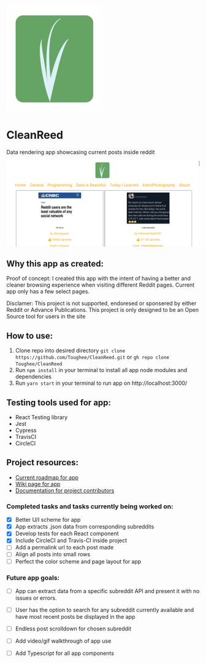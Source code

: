 ![App logo](./src/img/CleanReed.svg)

# CleanReed

Data rendering app showcasing current posts inside reddit

![Splash page](./public/img/CleanReedsplashpage.png)

## Why this app as created: 

Proof of concept: I created this app with the intent of having a better and cleaner browsing experience when visiting different Reddit pages. Current app only has a few select pages.

Disclamer: This project is not supported, endoresed or sponsered by either Reddit or Advance Publications. This project is only designed to be an Open Source tool for users in the site

## How to use:

1. Clone repo into desired directory ```git clone https://github.com/Toughee/CleanReed.git``` or ```gh repo clone Toughee/CleanReed```
2. Run ```npm install``` in your terminal to install all app node modules and dependencies
3. Run ```yarn start``` in your terminal to run app on http://localhost:3000/

## Testing tools used for app:

- React Testing library
- Jest
- Cypress
- TravisCI
- CircleCI

## Project resources:

- [Current roadmap for app](https://github.com/Toughee/CleanReed/projects/1)
- [Wiki page for app](https://github.com/Toughee/CleanReed/wiki)
- [Documentation for project contributors](https://github.com/Toughee/CleanReed/tree/main/docs)


### Completed tasks and tasks currently being worked on:

- [x] Better U/I scheme for app
- [x] App extracts .json data from corresponding subreddits
- [x] Develop tests for each React component
- [x] Include CircleCI and Travis-CI inside project
- [ ] Add a permalink url to each post made
- [ ] Align all posts into small rows
- [ ] Perfect the color scheme and page layout for app 

### Future app goals:

- [ ] App can extract data from a specific subreddit API and present it with no issues or errors.
- [ ] User has the option to search for any subreddit currently available and have most recent posts be displayed in the app 
- [ ] Endless post scrolldown for chosen subreddit
- [ ] Add video/gif walkthrough of app use
- [ ] Add Typescript for all app components


